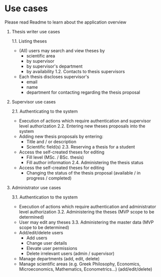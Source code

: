 # Use cases

Please read Readme to learn about the application overview

1. Thesis writer use cases

	1.1. Listing theses
	- (All) users may search and view theses by 
	     * scientific area 
		 * by supervisor
		 * by supervisor's department
		 * by availability
	1.2. Contacts to thesis supervisors
	- Each thesis discloses supervisor's
	   * email
	   * name
	   * department
	   for contacting regarding the thesis proposal

2. Supervisor use cases
	
	2.1. Authenticating to the system
	- Execution of actions which require authentication and supervisor level authorization
	2.2. Entering new theses proposals into the system
	- Adding new thesis proposals by entering:
		* Title and / or description
		* Scientific field(s)
	2.3. Reserving a thesis for a student
	- Access the self-created theses for editing
	    * Fill level (MSc. / BSc. thesis)
		* Fill author information
	2.4. Administering the thesis status
	- Access the self-created theses for editing	
		* Changing the status of the thesis proposal (available / in progress / completed)

3. Administrator use cases
	
	3.1. Authentication to the system
	- Execution of actions which require authentication and administrator level authorization
	3.2. Administering the theses (MVP scope to be determined)
	- User may edit any theses
	3.3. Administering the master data (MVP scope to be determined)
	- Add/edit/delete users 
	    * Add users
		* Change user details
		* Elevate user permissions
		* Delete irrelevant users (admin / supervisor)
	- Manage departments (add, edit, delete)
	- Manage scientific areas (e.g. Greek Philosophy, Economics, Microeconomics, Mathematics, Econometrics...) (add/edit/delete)
